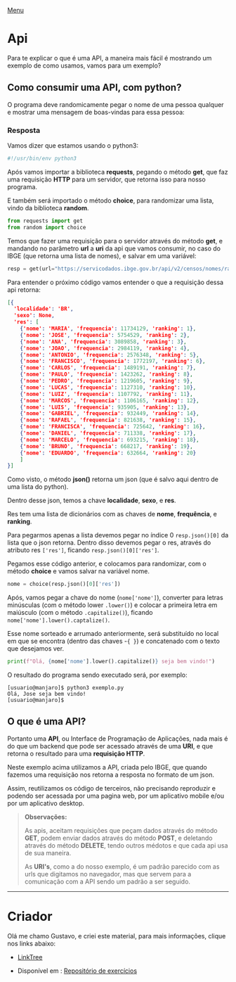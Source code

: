 [Menu](../README.md)
# Api

Para te explicar o que é uma API, a maneira mais fácil é mostrando um exemplo de como usamos, vamos para um exemplo?


## Como consumir uma API, com python?
O programa deve randomicamente pegar o nome de uma pessoa qualquer e mostrar uma mensagem de boas-vindas para essa pessoa:   


### Resposta
Vamos dizer que estamos usando o python3:

```python
#!/usr/bin/env python3
```

Após vamos importar a biblioteca **requests**, pegando o método **get**, que faz uma requisição **HTTP** para um servidor, que retorna isso para nosso programa.

E também será importado o método **choice**, para randomizar uma lista, vindo da biblioteca **random**.

```python
from requests import get
from random import choice

```

Temos que fazer uma requisição para o servidor através do método **get**, e mandando no parâmetro **url** a **uri** da api que vamos consumir, no caso do IBGE (que retorna uma lista de nomes), e salvar em uma variável:

```python
resp = get(url="https://servicodados.ibge.gov.br/api/v2/censos/nomes/ranking")
```

Para entender o próximo código vamos entender o que a requisição dessa api retorna:

```json
[{
  'localidade': 'BR',
  'sexo': None,
  'res': [
    {'nome': 'MARIA', 'frequencia': 11734129, 'ranking': 1},  
    {'nome': 'JOSE', 'frequencia': 5754529, 'ranking': 2},
    {'nome': 'ANA', 'frequencia': 3089858, 'ranking': 3},
    {'nome': 'JOAO', 'frequencia': 2984119, 'ranking': 4},
    {'nome': 'ANTONIO', 'frequencia': 2576348, 'ranking': 5},
    {'nome': 'FRANCISCO', 'frequencia': 1772197, 'ranking': 6},
    {'nome': 'CARLOS', 'frequencia': 1489191, 'ranking': 7},
    {'nome': 'PAULO', 'frequencia': 1423262, 'ranking': 8},
    {'nome': 'PEDRO', 'frequencia': 1219605, 'ranking': 9},
    {'nome': 'LUCAS', 'frequencia': 1127310, 'ranking': 10},
    {'nome': 'LUIZ', 'frequencia': 1107792, 'ranking': 11},
    {'nome': 'MARCOS', 'frequencia': 1106165, 'ranking': 12},
    {'nome': 'LUIS', 'frequencia': 935905, 'ranking': 13},
    {'nome': 'GABRIEL', 'frequencia': 932449, 'ranking': 14},
    {'nome': 'RAFAEL', 'frequencia': 821638, 'ranking': 15},
    {'nome': 'FRANCISCA', 'frequencia': 725642, 'ranking': 16},
    {'nome': 'DANIEL', 'frequencia': 711338, 'ranking': 17},
    {'nome': 'MARCELO', 'frequencia': 693215, 'ranking': 18},
    {'nome': 'BRUNO', 'frequencia': 668217, 'ranking': 19},
    {'nome': 'EDUARDO', 'frequencia': 632664, 'ranking': 20}
    ]
}]
```

Como visto, o método **json()** retorna um json (que é salvo aqui dentro de uma lista do python).

Dentro desse json, temos a chave **localidade**, **sexo**, e **res**.

Res tem uma lista de dicionários com as chaves de **nome**, **frequência**, e **ranking**.

Para pegarmos apenas a lista devemos pegar no índice 0 ```resp.json()[0]``` da lista que o json retorna. Dentro disso devemos pegar o res, através do atributo res ```['res']```, ficando ```resp.json()[0]['res']```.

Pegamos esse código anterior, e colocamos para randomizar, com o método **choice** e vamos salvar na variável nome.

```python
nome = choice(resp.json()[0]['res'])
```

Após, vamos pegar a chave do nome (```nome['nome']```), converter para letras minúsculas (com o método lower ```.lower()```) e colocar a primeira letra em maiúsculo (com o método ```.capitalize()```), ficando ```nome['nome'].lower().captalize()```.

Esse nome sorteado e arrumado anteriormente, será substituído no local em que se encontra (dentro das chaves -```{ }```) e concatenado com o texto que desejamos ver.

```python
print(f"Olá, {nome['nome'].lower().capitalize()} seja bem vindo!")
```

O resultado do programa sendo executado será, por exemplo:
```text
[usuario@manjaro]$ python3 exemplo.py
Olá, Jose seja bem vindo!
[usuario@manjaro]$
```

## O que é uma API?

Portanto uma **API**, ou Interface de Programação de Aplicações, nada mais é do que um backend que pode ser acessado através de uma **URI**, e que retorna o resultado para uma **requisição HTTP**.

Neste exemplo acima utilizamos a API, criada pelo IBGE, que quando fazemos uma requisição nos retorna a resposta no formato de um json.

Assim, reutilizamos os código de terceiros, não precisando reproduzir e podendo ser acessada por uma pagina web, por um aplicativo mobile e/ou  por um aplicativo desktop.


> **Observações:**
>
>  As apis, aceitam requisições que peçam dados através do método **GET**, podem enviar dados através do método **POST**, e deletando através do método **DELETE**, tendo outros médotos e que cada api usa de sua maneira.
>
> As **URI's**, como a do nosso exemplo, é um padrão parecido com as urls que digitamos no navegador, mas que servem para a comunicação com a API sendo um padrão a ser seguido.

***

# Criador
Olá me chamo Gustavo, e criei este material, para mais informações, clique nos links abaixo:

* [LinkTree](https://www.linktree.com.br/gusleaooliveira)


* Disponível em : [Repositório de exercícios](https://github.com/gusleaooliveira/materialEstudo)

